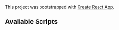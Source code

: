 This project was bootstrapped with [Create React App](https://github.com/facebook/create-react-app).

## Available Scripts

